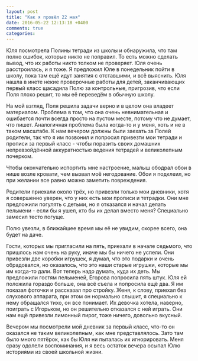 ```yaml
---
layout: post
title: "Как я провёл 22 мая"
date: 2016-05-22 12:13:18 +0400
comments: true
categories: 
---
```

Юля посмотрела Полины тетради из школы и обнаружила, что там полно ошибок, которые никто не поправил. То есть можно сделать вывод, что их работы никто толком не проверяет. Юля очень расстроилась, и я тоже. Я предложил Юле в понедельник пойти в школу, пока там ещё идут занятия с отставшими, и всё выяснить. Юля нашла в инете некие проверочные работы для детей, заканчивающих первый класс  щасадила Полю за контрольные, пригрозив, что если Поля плохо решит, то мы её переведём в обычную школу.

На мой взгляд, Поля решила задачи верно и в целом она владеет материалом. Проблема в том, что она очень невнимательная и ошибается почти всегда просто на пустом месте, потому что не думает, что пишет. Аналогичная проблема была когда-то и у меня, хоть и не в таком масштабе. К нам вечером должны были заехать за Полей родители, так что я им позвонил и попросил привезти мои тетради и прописи за первый класс - чтобы поразить своих домашних непревзойдённой аккуратностью ведения тетрадей и великолепным почерком.

Чтобы окончательно испортить мне настроение, малыш ободрал обои в нише возле кровати, чем вызвал моё негодование. Обои я подклеил, но при желании все равно можно заметить повреждения.

Родители приехали около трёх, но привезли только мои дневники, хотя я совершенно уверен, что у них есть мои прописи и тетрадки. Они мне предложили погулять с детьми, но я отказался и начал делать пельмени - если бы я ушел, кто бы их делал вместо меня? Специально замесил тесто погуще.

Полю увезли, в ближайшее время мы её не увидим, скорее всего, она будет на даче.

Гости, которых мы пригласили на пять, приехали в начале седьмого, что пришлось нам очень на руку, иначе мы бы ничего не успели. Они привезли две коробки игрушек, я думал, что это подарки и очень обрадовался, но оказалось, что это наши старые игрушки, которые мы им когда-то дали. Вот теперь надо думать, куда их деть. Мы предложили гостям пельменей, Егорова попросила пять штук. Юля ей положила гораздо больше, она всё съела и попросила ещё два. Я им показал фоточки и рассказал про стройку. Женя, к слову, приехал без слухового аппарата, при этом он нормально слышит, я специально к нему обращался тихо, он все понимает. Их девочка хотела, наверно, поиграть с Игорьком, но он решительно отказался с ней играть. Они нам ещё привезли лимонный пирог, тоже ничего, довольно вкусный.

Вечером мы посмотрели мой дневник за первый класс, что-то он оказался не таким великолепным, как мне представлялось. Зато там было много пятёрок, как бы Юля ни пыталась их игнорировать. Меня сразу одолели воспоминания, и я весь остаток вечера осыпал Юлю историями из своей школьной жизни.